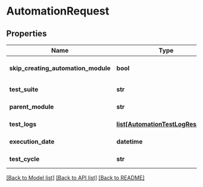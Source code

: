 # AutomationRequest

## Properties
Name | Type | Description | Notes
------------ | ------------- | ------------- | -------------
**skip_creating_automation_module** | **bool** |  | [optional] [default to False]
**test_suite** | **str** | ID or PID of Test Suite | [optional] 
**parent_module** | **str** | ID or PID of Module | [optional] 
**test_logs** | [**list[AutomationTestLogResource]**](AutomationTestLogResource.md) | Array of Test Log | 
**execution_date** | **datetime** | Execution Date | [optional] 
**test_cycle** | **str** | ID or PID of Test Cycle | [optional] 

[[Back to Model list]](../README.md#documentation-for-models) [[Back to API list]](../README.md#documentation-for-api-endpoints) [[Back to README]](../README.md)


